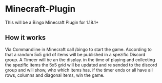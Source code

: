 # Minecraft-Plugin

This will be a Bingo Minecraft Plugin for 1.18.1+

## How it works

Via Commandline in Minecraft call /bingo to start the game. According to that a random 5x5 grid of items will be published in a spezific Discord group. A Timeer will be an the display. in the time of playing and collecting the spezific items the 5x5 grid will be updated and re sended to the discord group and will show, who which items has. if the timer ends or all have all rows, columns and diagonal items, win the game. 
